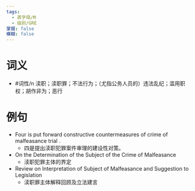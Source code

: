 ```yaml
---
tags:
  - 首字母/M
  - 级别/GRE
掌握: false
模糊: false
---
```

# 词义
- #词性/n  渎职；渎职罪；不法行为；（尤指公务人员的）违法乱纪；滥用职权；胡作非为；恶行
# 例句
- Four is put forward constructive countermeasures of crime of malfeasance trial .
	- 四是提出渎职犯罪案件审理的建设性对策。
- On the Determination of the Subject of the Crime of Malfeasance
	- 渎职犯罪主体的界定
- Review on Interpretation of Subject of Malfeasance and Suggestion to Legislation
	- 渎职罪主体解释回顾及立法建言
